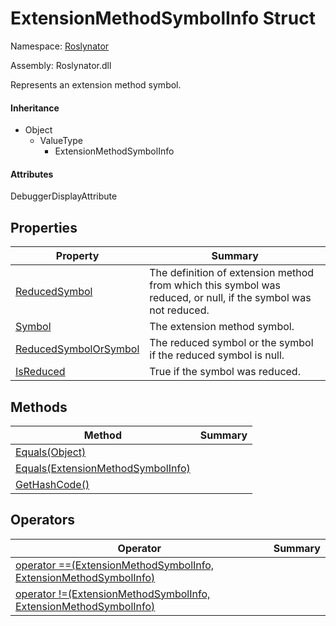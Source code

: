 # ExtensionMethodSymbolInfo Struct

Namespace: [Roslynator](../README.md)

Assembly: Roslynator\.dll


Represents an extension method symbol\.

#### Inheritance

* Object
  * ValueType
    * ExtensionMethodSymbolInfo

#### Attributes

DebuggerDisplayAttribute

## Properties

| Property| Summary|
| --- | --- |
| [ReducedSymbol](ReducedSymbol/README.md) | The definition of extension method from which this symbol was reduced, or null, if the symbol was not reduced\. |
| [Symbol](Symbol/README.md) | The extension method symbol\. |
| [ReducedSymbolOrSymbol](ReducedSymbolOrSymbol/README.md) | The reduced symbol or the symbol if the reduced symbol is null\. |
| [IsReduced](IsReduced/README.md) | True if the symbol was reduced\. |

## Methods

| Method| Summary|
| --- | --- |
| [Equals(Object)](Equals/README.md) | |
| [Equals(ExtensionMethodSymbolInfo)](Equals/README.md) | |
| [GetHashCode()](GetHashCode/README.md) | |

## Operators

| Operator| Summary|
| --- | --- |
| [operator ==(ExtensionMethodSymbolInfo, ExtensionMethodSymbolInfo)](op_Equality/README.md) | |
| [operator !=(ExtensionMethodSymbolInfo, ExtensionMethodSymbolInfo)](op_Inequality/README.md) | |


